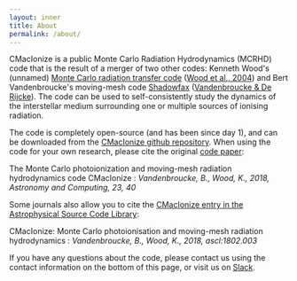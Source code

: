 ```yaml
---
layout: inner
title: About
permalink: /about/
---
```


CMacIonize is a public Monte Carlo Radiation Hydrodynamics (MCRHD) code 
that is the result of a merger of two other codes: Kenneth Wood's 
(unnamed) [Monte Carlo radiation transfer 
code](http://www-star.st-and.ac.uk/~kw25/research/montecarlo/ionize/ionize.html) 
([Wood et al., 2004](http://adsabs.harvard.edu/abs/2004MNRAS.348.1337W)) 
and Bert Vandenbroucke's moving-mesh code 
[Shadowfax](http://ascl.net/1605.003) ([Vandenbroucke & De 
Rijcke](http://adsabs.harvard.edu/abs/2016A%26C....16..109V)). The code 
can be used to self-consistently study the dynamics of the interstellar 
medium surrounding one or multiple sources of ionising radiation.

The code is completely open-source (and has been since day 1), and can 
be downloaded from the [CMacIonize github 
repository](https://github.com/bwvdnbro/CMacIonize). When using the code 
for your own research, please cite the original [code 
paper](http://adsabs.harvard.edu/abs/2018A%26C....23...40V):

The Monte Carlo photoionization and moving-mesh radiation hydrodynamics code CMacIonize
: *Vandenbroucke, B., Wood, K., 2018, Astronomy and Computing, 23, 40*

Some journals also allow you to cite the [CMacIonize entry in the 
Astrophysical Source Code Library](http://ascl.net/1802.003):

CMacIonize: Monte Carlo photoionisation and moving-mesh radiation hydrodynamics
: *Vandenbroucke, B., Wood, K., 2018, ascl:1802.003*

If you have any questions about the code, please contact us using the 
contact information on the bottom of this page, or visit us on 
[Slack](https://cmacionize.slack.com).
